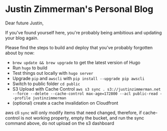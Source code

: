 # Justin Zimmerman's Personal Blog

Dear future Justin,

If you've found yourself here, you're probably being ambitious and updating your blog again.

Please find the steps to build and deploy that you've probably forgotten about by now:

  * `brew update && brew upgrade` to get the latest version of Hugo
  * Run `hugo` to build
  * Test things out locally with `hugo server`
  * Upgrade `pip` and `awscli` with `pip install --upgrade pip awscli`
  * Switch to public folder `cd public`
  * S3 Upload with Cache Control `aws s3 sync . s3://justinzimmerman.net --force --delete --cache-control max-age=172800 --acl public-read --profile justinzimmerman`
  * (optional) create a cache invalidation on Cloudfront

aws cli `sync` will only modify items that need changed, therefore, if cache-control is not working property, empty the bucket, and run the sync command above, do not upload on the s3 dashboard
